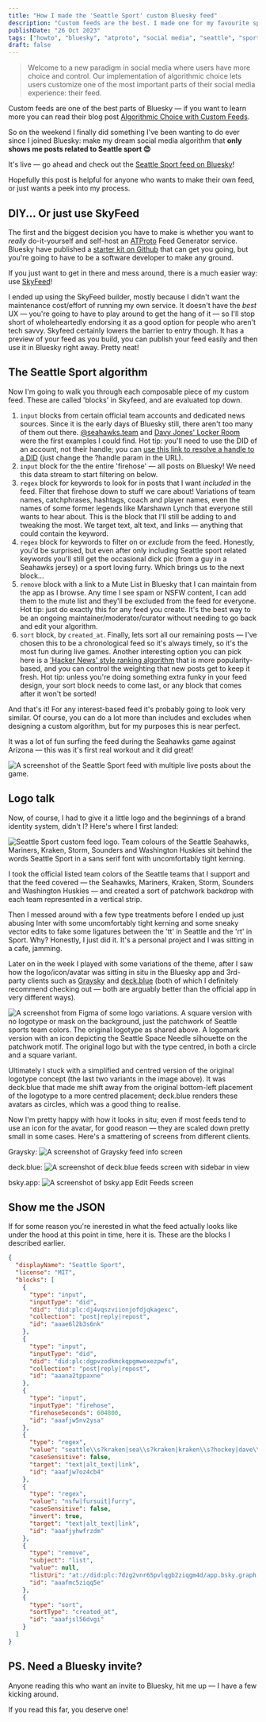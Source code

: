 ```yaml
---
title: "How I made the 'Seattle Sport' custom Bluesky feed"
description: "Custom feeds are the best. I made one for my favourite sporting city — here's what I learned!"
publishDate: "26 Oct 2023"
tags: ["howto", "bluesky", "atproto", "social media", "seattle", "sport"]
draft: false
---
```


>Welcome to a new paradigm in social media where users have more choice and control. Our implementation of algorithmic choice lets users customize one of the most important parts of their social media experience: their feed.

Custom feeds are one of the best parts of Bluesky — if you want to learn more you can read their blog post [Algorithmic Choice with Custom Feeds](https://blueskyweb.xyz/blog/7-27-2023-custom-feeds).

So on the weekend I finally did something I've been wanting to do ever since I joined Bluesky: make my dream social media algorithm that **only shows me posts related to Seattle sport 😍**

It's live — go ahead and check out the [Seattle Sport feed on Bluesky](https://bsky.app/profile/did:plc:7dzg2vnr65pvlqgb2ziqgm4d/feed/aaana2tpo7js6)!

Hopefully this post is helpful for anyone who wants to make their own feed, or just wants a peek into my process.

## DIY... Or just use SkyFeed

The first and the biggest decision you have to make is whether you want to _really_ do-it-yourself and self-host an [ATProto](https://atproto.com) Feed Generator service. Bluesky have published a [starter kit on Github](https://github.com/bluesky-social/feed-generator) that can get you going, but you're going to have to be a software developer to make any ground.

If you just want to get in there and mess around, there is a much easier way: use [SkyFeed](https://skyfeed.app)! 

I ended up using the SkyFeed builder, mostly because I didn't want the maintenance cost/effort of running my own service. It doesn't have the _best_ UX — you're going to have to play around to get the hang of it — so I'll stop short of wholeheartedly endorsing it as a good option for people who aren't tech savvy. Skyfeed certainly lowers the barrier to entry though. It has a preview of your feed as you build, you can publish your feed easily and then use it in Bluesky right away. Pretty neat!

## The Seattle Sport algorithm

Now I'm going to walk you through each composable piece of my custom feed. These are called 'blocks' in Skyfeed, and are evaluated top down.

1. `input` blocks from certain official team accounts and dedicated news sources. Since it is the early days of Bluesky still, there aren't too many of them out there. [@seahawks.team](https://bsky.app/profile/seahawks.team) and [Davy Jones' Locker Room](https://bsky.app/profile/davyjoneslr.bsky.social) were the first examples I could find. Hot tip: you'll need to use the DID of an account, not their handle; you can [use this link to resolve a handle to a DID](https://bsky.social/xrpc/com.atproto.identity.resolveHandle?handle=seahawks.team) (just change the ?handle param in the URL).
2. `input` block for the the entire 'firehose' — all posts on Bluesky! We need this data stream to start filtering on below.
3. `regex` block for keywords to look for in posts that I want _included_ in the feed. Filter that firehose down to stuff we care about! Variations of team names, catchphrases, hashtags, coach and player names, even the names of some former legends like Marshawn Lynch that everyone still wants to hear about. This is the block that I'll still be adding to and tweaking the most. We target text, alt text, and links — anything that could contain the keyword.
4. `regex` block for keywords to filter on or _exclude_ from the feed. Honestly, you'd be surprised, but even after only including Seattle sport related keywords you'll still get the occasional dick pic (from a guy in a Seahawks jersey) or a sport loving furry. Which brings us to the next block...
5. `remove` block with a link to a Mute List in Bluesky that I can maintain from the app as I browse. Any time I see spam or NSFW content, I can add them to the mute list and they'll be excluded from the feed for everyone. Hot tip: just do exactly this for any feed you create. It's the best way to be an ongoing maintainer/moderator/curator without needing to go back and edit your algorithm.
6. `sort` block, by `created_at`. Finally, lets sort all our remaining posts — I've chosen this to be a chronological feed so it's always timely, so it's the most fun during live games. Another interesting option you can pick here is a ['Hacker News' style ranking algorithm](https://medium.com/hacking-and-gonzo/how-hacker-news-ranking-algorithm-works-1d9b0cf2c08d) that is more popularity-based, and you can control the weighting that new posts get to keep it fresh. Hot tip: unless you're doing something extra funky in your feed design, your sort block needs to come last, or any block that comes after it won't be sorted!

And that's it! For any interest-based feed it's probably going to look very similar. Of course, you can do a lot more than includes and excludes when designing a custom algorithm, but for my purposes this is near perfect.

It was a lot of fun surfing the feed during the Seahawks game against Arizona — this was it's first real workout and it did great!

![A screenshot of the Seattle Sport feed with multiple live posts about the game.](./seahawks-arizona-feed.png)


## Logo talk

Now, of course, I had to give it a little logo and the beginnings of a brand identity system, didn't I? Here's where I first landed:

![Seattle Sport custom feed logo. Team colours of the Seattle Seahawks, Mariners, Kraken, Storm, Sounders and Washington Huskies sit behind the words Seattle Sport in a sans serif font with uncomfortably tight kerning.](./seattle-sport-logo.png)

I took the official listed team colors of the Seattle teams that I support and that the feed covered — the Seahawks, Mariners, Kraken, Storm, Sounders and Washington Huskies — and created a sort of patchwork backdrop with each team represented in a vertical strip.

Then I messed around with a few type treatments before I ended up just abusing Inter with some uncomfortably tight kerning and some sneaky vector edits to fake some ligatures between the 'tt' in Seattle and the 'rt' in Sport. Why? Honestly, I just did it. It's a personal project and I was sitting in a cafe, jamming.

Later on in the week I played with some variations of the theme, after I saw how the logo/icon/avatar was sitting in situ in the Bluesky app and 3rd-party clients such as [Graysky](https://graysky.app) and [deck.blue](https://deck.blue) (both of which I definitely recommend checking out — both are arguably better than the official app in very different ways).

![A screenshot from Figma of some logo variations. A square version with no logotype or mask on the background, just the patchwork of Seattle sports team colors. The original logotype as shared above. A logomark version with an icon depicting the Seattle Space Needle silhouette on the patchwork motif. The original logo but with the type centred, in both a circle and a square variant.](./figma-logo-variations.png)

Ultimately I stuck with a simplified and centred version of the original logotype concept (the last two variants in the image above). It was deck.blue that made me shift away from the original bottom-left placement of the logotype to a more centred placement; deck.blue renders these avatars as circles, which was a good thing to realise.

Now I'm pretty happy with how it looks in situ; even if most feeds tend to use an icon for the avatar, for good reason — they are scaled down pretty small in some cases. Here's a smattering of screens from different clients.

Graysky:
![A screenshot of Graysky feed info screen](./graysky-screenshot.jpg)

deck.blue:
![A screenshot of deck.blue feeds screen with sidebar in view](./deck-blue-screenshot.png)

bsky.app:
![A screenshot of bsky.app Edit Feeds screen](./bsky-app-screenshot.png)

## Show me the JSON

If for some reason you're inerested in what the feed actually looks like under the hood at this point in time, here it is. These are the blocks I described earlier.

```json
{
  "displayName": "Seattle Sport",
  "license": "MIT",
  "blocks": [
    {
      "type": "input",
      "inputType": "did",
      "did": "did:plc:dj4vqszviionjofdjqkagexc",
      "collection": "post|reply|repost",
      "id": "aaae6l2b3s6nk"
    },
    {
      "type": "input",
      "inputType": "did",
      "did": "did:plc:dgpvzodkmckqpgmwoxezpwfs",
      "collection": "post|reply|repost",
      "id": "aaana2tppaxne"
    },
    {
      "type": "input",
      "inputType": "firehose",
      "firehoseSeconds": 604800,
      "id": "aaafjw5nv2ysa"
    },
    {
      "type": "regex",
      "value": "seattle\\s?kraken|sea\\s?kraken|kraken\\s?hockey|dave\\s?hakstol|grubauer|jared\\s?mccann|matty\\s?beniers|brandon\\s?tanev|mariners|sea\\s?us\\s?rise|luis\\s?castillo|logan\\s?gilbert|george\\s?kirby|bryce\\s?miller|julio\\s?rodriguez|cal\\s?raleigh|jp\\s?crawford|jarred\\s?kelenic|seahawks|pete\\s?carroll|geno\\s?smith|tyler\\s?lockett|dk\\s?metcalf|kenneth\\s?walker|bobby\\s?wagner|devon\\s?witherspoon|riq\\s?woolen|jamal\\s?adams|marshawn\\s?lynch|washington\\s?huskies|uw\\s?huskies|uw\\s?football|purple\\s?reign|go\\s?huskies|seattle\\s?storm|seattle\\s?sounders|sounders\\s?fc|ol\\s?reign",
      "caseSensitive": false,
      "target": "text|alt_text|link",
      "id": "aaafjw7oz4cb4"
    },
    {
      "type": "regex",
      "value": "nsfw|fursuit|furry",
      "caseSensitive": false,
      "invert": true,
      "target": "text|alt_text|link",
      "id": "aaafjyhwfrzdm"
    },
    {
      "type": "remove",
      "subject": "list",
      "value": null,
      "listUri": "at://did:plc:7dzg2vnr65pvlqgb2ziqgm4d/app.bsky.graph.list/3kccxi6msjt2a",
      "id": "aaafmc5ziqq5e"
    },
    {
      "type": "sort",
      "sortType": "created_at",
      "id": "aaafjsl56dvgi"
    }
  ]
}
```

## PS. Need a Bluesky invite?

Anyone reading this who want an invite to Bluesky, hit me up — I have a few kicking around.

If you read this far, you deserve one!